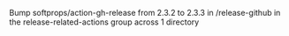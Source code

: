 Bump softprops/action-gh-release from 2.3.2 to 2.3.3 in /release-github in the release-related-actions group across 1 directory
